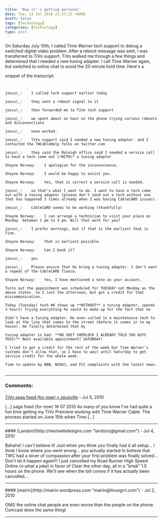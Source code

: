 ```yaml
---
title: 'Now it''s getting personal'
date: Tue, 13 Jul 2010 21:37:15 +0000
draft: false
tags: [Technology]
categories: [Technology]
type: post
---
```


On Saturday July 10th, I called Time Warner tech support to debug a switched digital video problem. After a reboot message was sent, I was transferred to TiVo support. TiVo walked me through a few things and determined that I needed a new tuning adapter. I call Time Warner again, but switched to online chat to avoid the 20 minute hold time. Here's a

snippet of the transcript:

```


jesus\_:    I called tech support earlier today

jesus\_:    they sent a reboot signal to it

jesus\_:    then forwarded me to TiVo tech support

jesus\_:    we spent about an hour on the phone trying various reboots and disconnections

jesus\_:    none worked.

jesus\_:    TiVo support said I needed a new tuning adapter. and I contacted the TWCableHelp folks on twitter.com

jesus\_:    they said the Raleigh office said I needed a service call to have a tech come out \*WITH\* a tuning adapter

Shayne Norway:    I apologize for the inconvenience.

Shayne Norway:    I would be happy to assist you.

Shayne Norway:    Yes, that is correct a service call is needed.

jesus\_:    so that's what I want to do. I want to have a tech come out with a tuning adapter (please don't send out a tech without one that has happened 3 times already when I was having CableCARD issues).

jesus\_:    CableCARD seems to be working (thankfully)

Shayne Norway:    I can arrange a technician to visit your place on Monday  between 1 pm to 3 pm. Will that work for you?

jesus\_:    I prefer mornings, but if that is the earliest that is fine.

Shayne Norway:    That is earliest possible.

Shayne Norway:    Can I book it?

jesus\_:    yes

jesus\_:    Please ensure that he bring a tuning adapter. I don't want a repeat of the CableCARD fiasco.

Shayne Norway:    Yes, I have mentioned a note on your account.

Turns out the appointment was scheduled for TUESDAY not Monday as the above states. So I lost the afternoon, but got a credit for that miscommunication.

Today (Tuesday) tech #6 shows up **WITHOUT** a tuning adapter, spends 3 hours! Trying everything he could to make up for the fact that he

didn't have a tuning adapter. He even called in a maintenance tech to look at the line that comes to the street (before it comes in to my house). He finally determined that my

tuning adapter is bad. **NO SHIT SHERLOCK I ALREADY TOLD YOU GUYS THIS!** Next available appointment? SATURDAY!

I tried to get a credit for the rest of the week but Time Warner's systems don't allow that, so I have to wait until Saturday to get service credit for the whole week.

Time to update my BBB, NCDOJ, and FCC complaints with the latest news.


```
---
### Comments:
####
[TiVo saga fixed (for now) &laquo; zeusville](http://zeusville.wordpress.com/2010/07/16/tivo-saga-fixed-for-now/ "") - <time datetime="2010-07-16 10:48:33">Jul 5, 2010</time>

\[...\] saga fixed (for now) 16 07 2010 As many of you know I’ve had quite a fun time getting my TiVo Premiere working with Time Warner Cable. The process started on June 15th when Time \[...\]
<hr />
####
[Landon](http://nextwebdesigns.com "landonz@gmail.com") - <time datetime="2010-07-15 15:57:53">Jul 4, 2010</time>

Bahaha! I can't believe it! Just when you think you finally had it all setup... I think I know where you went wrong... you actually started to believe that TWC had a sliver of compassion after your first problem was finally solved... Don't let it happen again!!! I just cancelled my Road Runner High Speed Online (<-what a joke) in favor of Clear the other day, all in a "brisk" 1.5 hours on the phone. We'll see when the bill comes if it has actually been cancelled...
<hr />
####
[mairin](http://mairin.wordpress.com "mairin@linuxgrrl.com") - <time datetime="2010-07-13 21:52:46">Jul 2, 2010</time>

OMG the online chat people are even worse than the people on the phone. Comcast does the same thing!
<hr />
